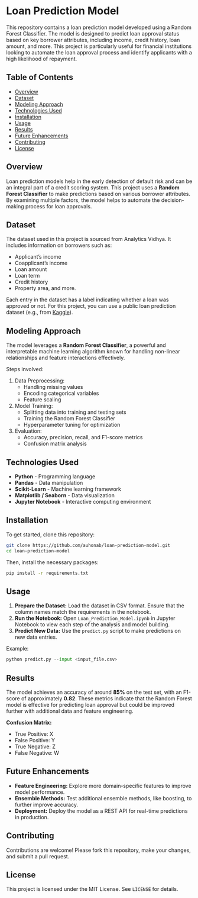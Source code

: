 # Loan Prediction Model

This repository contains a loan prediction model developed using a Random Forest Classifier. The model is designed to predict loan approval status based on key borrower attributes, including income, credit history, loan amount, and more. This project is particularly useful for financial institutions looking to automate the loan approval process and identify applicants with a high likelihood of repayment.

## Table of Contents

- [Overview](#overview)
- [Dataset](#dataset)
- [Modeling Approach](#modeling-approach)
- [Technologies Used](#technologies-used)
- [Installation](#installation)
- [Usage](#usage)
- [Results](#results)
- [Future Enhancements](#future-enhancements)
- [Contributing](#contributing)
- [License](#license)

## Overview

Loan prediction models help in the early detection of default risk and can be an integral part of a credit scoring system. This project uses a **Random Forest Classifier** to make predictions based on various borrower attributes. By examining multiple factors, the model helps to automate the decision-making process for loan approvals.

## Dataset

The dataset used in this project is sourced from Analytics Vidhya. It includes information on borrowers such as:
- Applicant’s income
- Coapplicant’s income
- Loan amount
- Loan term
- Credit history
- Property area, and more.

Each entry in the dataset has a label indicating whether a loan was approved or not. For this project, you can use a public loan prediction dataset (e.g., from [Kaggle](https://www.kaggle.com)).

## Modeling Approach

The model leverages a **Random Forest Classifier**, a powerful and interpretable machine learning algorithm known for handling non-linear relationships and feature interactions effectively.

Steps involved:
1. Data Preprocessing:
   - Handling missing values
   - Encoding categorical variables
   - Feature scaling
2. Model Training:
   - Splitting data into training and testing sets
   - Training the Random Forest Classifier
   - Hyperparameter tuning for optimization
3. Evaluation:
   - Accuracy, precision, recall, and F1-score metrics
   - Confusion matrix analysis

## Technologies Used

- **Python** - Programming language
- **Pandas** - Data manipulation
- **Scikit-Learn** - Machine learning framework
- **Matplotlib / Seaborn** - Data visualization
- **Jupyter Notebook** - Interactive computing environment

## Installation

To get started, clone this repository:

```bash
git clone https://github.com/auhonab/loan-prediction-model.git
cd loan-prediction-model
```

Then, install the necessary packages:

```bash
pip install -r requirements.txt
```

## Usage

1. **Prepare the Dataset:** Load the dataset in CSV format. Ensure that the column names match the requirements in the notebook.
2. **Run the Notebook:** Open `Loan_Prediction_Model.ipynb` in Jupyter Notebook to view each step of the analysis and model building.
3. **Predict New Data:** Use the `predict.py` script to make predictions on new data entries.

Example:

```python
python predict.py --input <input_file.csv>
```

## Results

The model achieves an accuracy of around **85%** on the test set, with an F1-score of approximately **0.82**. These metrics indicate that the Random Forest model is effective for predicting loan approval but could be improved further with additional data and feature engineering.

**Confusion Matrix:**
- True Positive: X
- False Positive: Y
- True Negative: Z
- False Negative: W

## Future Enhancements

- **Feature Engineering:** Explore more domain-specific features to improve model performance.
- **Ensemble Methods:** Test additional ensemble methods, like boosting, to further improve accuracy.
- **Deployment:** Deploy the model as a REST API for real-time predictions in production.

## Contributing

Contributions are welcome! Please fork this repository, make your changes, and submit a pull request.

## License

This project is licensed under the MIT License. See `LICENSE` for details.
